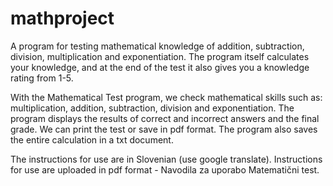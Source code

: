 # mathproject
A program for testing mathematical knowledge of addition, subtraction, division, multiplication and exponentiation. The program itself calculates your knowledge, and at the end of the test it also gives you a knowledge rating from 1-5.

With the Mathematical Test program, we check mathematical skills such as: multiplication, addition, subtraction, division and exponentiation. The program displays the results of correct and incorrect answers and the final grade. We can print the test or save in pdf format. The program also saves the entire calculation in a txt document.

The instructions for use are in Slovenian (use google translate). Instructions for use are uploaded in pdf format - Navodila za uporabo Matematični test.
